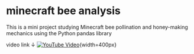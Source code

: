 # minecraft bee analysis
This is a mini project studying Minecraft bee pollination and honey-making mechanics using the Python pandas library

video link ↓
[![YouTube Video](https://i.imgur.com/UNhhZV0.png)](https://www.youtube.com/watch?v=o25igBTF4Rk){width=400px}
